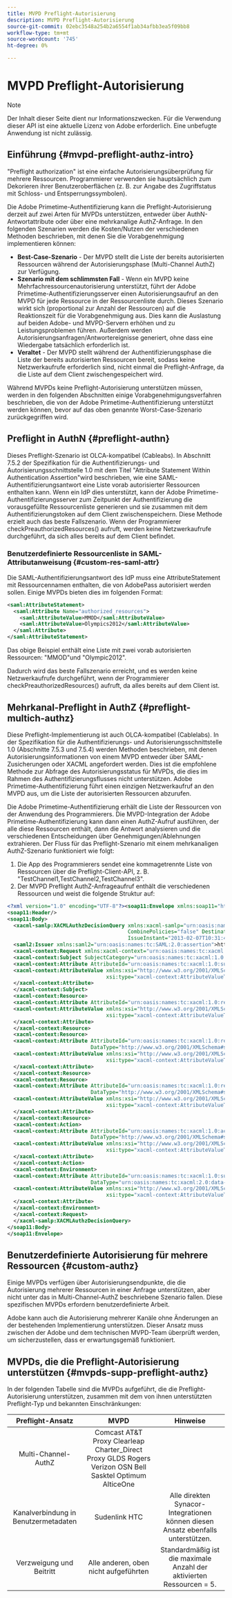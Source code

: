 ```yaml
---
title: MVPD Preflight-Autorisierung
description: MVPD Preflight-Autorisierung
source-git-commit: 02ebc3548a254b2a6554f1ab34afbb3ea5f09bb8
workflow-type: tm+mt
source-wordcount: '745'
ht-degree: 0%

---
```


# MVPD Preflight-Autorisierung

>[!NOTE]
>
>Der Inhalt dieser Seite dient nur Informationszwecken. Für die Verwendung dieser API ist eine aktuelle Lizenz von Adobe erforderlich. Eine unbefugte Anwendung ist nicht zulässig.

## Einführung {#mvpd-preflight-authz-intro}

&quot;Preflight authorization&quot; ist eine einfache Autorisierungsüberprüfung für mehrere Ressourcen. Programmierer verwenden sie hauptsächlich zum Dekorieren ihrer Benutzeroberflächen (z. B. zur Angabe des Zugriffstatus mit Schloss- und Entsperrungssymbolen).

Die Adobe Primetime-Authentifizierung kann die Preflight-Autorisierung derzeit auf zwei Arten für MVPDs unterstützen, entweder über AuthN-Antwortattribute oder über eine mehrkanalige AuthZ-Anfrage.  In den folgenden Szenarien werden die Kosten/Nutzen der verschiedenen Methoden beschrieben, mit denen Sie die Vorabgenehmigung implementieren können:

* **Best-Case-Szenario** - Der MVPD stellt die Liste der bereits autorisierten Ressourcen während der Autorisierungsphase (Multi-Channel AuthZ) zur Verfügung.
* **Szenario mit dem schlimmsten Fall** - Wenn ein MVPD keine Mehrfachressourcenautorisierung unterstützt, führt der Adobe Primetime-Authentifizierungsserver einen Autorisierungsaufruf an den MVPD für jede Ressource in der Ressourcenliste durch. Dieses Szenario wirkt sich (proportional zur Anzahl der Ressourcen) auf die Reaktionszeit für die Vorabgenehmigung aus. Dies kann die Auslastung auf beiden Adobe- und MVPD-Servern erhöhen und zu Leistungsproblemen führen. Außerdem werden Autorisierungsanfragen/Antwortereignisse generiert, ohne dass eine Wiedergabe tatsächlich erforderlich ist.
* **Veraltet** - Der MVPD stellt während der Authentifizierungsphase die Liste der bereits autorisierten Ressourcen bereit, sodass keine Netzwerkaufrufe erforderlich sind, nicht einmal die Preflight-Anfrage, da die Liste auf dem Client zwischengespeichert wird.

Während MVPDs keine Preflight-Autorisierung unterstützen müssen, werden in den folgenden Abschnitten einige Vorabgenehmigungsverfahren beschrieben, die von der Adobe Primetime-Authentifizierung unterstützt werden können, bevor auf das oben genannte Worst-Case-Szenario zurückgegriffen wird.

## Preflight in AuthN {#preflight-authn}

Dieses Preflight-Szenario ist OLCA-kompatibel (Cableabs). In Abschnitt 7.5.2 der Spezifikation für die Authentifizierungs- und Autorisierungsschnittstelle 1.0 mit dem Titel &quot;Attribute Statement Within Authentication Assertion&quot;wird beschrieben, wie eine SAML-Authentifizierungsantwort eine Liste vorab autorisierter Ressourcen enthalten kann. Wenn ein IdP dies unterstützt, kann der Adobe Primetime-Authentifizierungsserver zum Zeitpunkt der Authentifizierung die vorausgefüllte Ressourcenliste generieren und sie zusammen mit dem Authentifizierungstoken auf dem Client zwischenspeichern. Diese Methode erzielt auch das beste Fallszenario. Wenn der Programmierer checkPreauthorizedResources() aufruft, werden keine Netzwerkaufrufe durchgeführt, da sich alles bereits auf dem Client befindet.

### Benutzerdefinierte Ressourcenliste in SAML-Attributanweisung {#custom-res-saml-attr}

Die SAML-Authentifizierungsantwort des IdP muss eine AttributeStatement mit Ressourcennamen enthalten, die von AdobePass autorisiert werden sollen.  Einige MVPDs bieten dies im folgenden Format:

```XML
<saml:AttributeStatement>
  <saml:Attribute Name="authorized_resources">
    <saml:AttributeValue>MMOD</saml:AttributeValue>
    <saml:AttributeValue>Olympics2012</saml:AttributeValue>
  </saml:Attribute>
</saml:AttributeStatement>
```

Das obige Beispiel enthält eine Liste mit zwei vorab autorisierten Ressourcen: &quot;MMOD&quot;und &quot;Olympic2012&quot;.

Dadurch wird das beste Fallszenario erreicht, und es werden keine Netzwerkaufrufe durchgeführt, wenn der Programmierer checkPreauthorizedResources() aufruft, da alles bereits auf dem Client ist.

## Mehrkanal-Preflight in AuthZ {#preflight-multich-authz}

Diese Preflight-Implementierung ist auch OLCA-kompatibel (Cablelabs).  In der Spezifikation für die Authentifizierungs- und Autorisierungsschnittstelle 1.0 (Abschnitte 7.5.3 und 7.5.4) werden Methoden beschrieben, mit denen Autorisierungsinformationen von einem MVPD entweder über SAML-Zusicherungen oder XACML angefordert werden. Dies ist die empfohlene Methode zur Abfrage des Autorisierungsstatus für MVPDs, die dies im Rahmen des Authentifizierungsflusses nicht unterstützen. Adobe Primetime-Authentifizierung führt einen einzigen Netzwerkaufruf an den MVPD aus, um die Liste der autorisierten Ressourcen abzurufen.


Die Adobe Primetime-Authentifizierung erhält die Liste der Ressourcen von der Anwendung des Programmierers. Die MVPD-Integration der Adobe Primetime-Authentifizierung kann dann einen AuthZ-Aufruf ausführen, der alle diese Ressourcen enthält, dann die Antwort analysieren und die verschiedenen Entscheidungen über Genehmigungen/Ablehnungen extrahieren.  Der Fluss für das Preflight-Szenario mit einem mehrkanaligen AuthZ-Szenario funktioniert wie folgt:

1. Die App des Programmierers sendet eine kommagetrennte Liste von Ressourcen über die Preflight-Client-API, z. B. &quot;TestChannel1,TestChannel2,TestChannel3&quot;.
1. Der MVPD Preflight AuthZ-Anfrageaufruf enthält die verschiedenen Ressourcen und weist die folgende Struktur auf:

```XML
<?xml version="1.0" encoding="UTF-8"?><soap11:Envelope xmlns:soap11="http://schemas.xmlsoap.org/soap/envelope/"> 
<soap11:Header/> 
<soap11:Body> 
  <xacml-samlp:XACMLAuthzDecisionQuery xmlns:xacml-samlp="urn:oasis:names:tc:xacml:2.0:profile:saml2.0:v2:schema:protocol" 
                                       CombinePolicies="false" Destination="https://login.idpexmaple.net/" ID="_3576604f382455d6495f342d9e07b69c" 
                                       IssueInstant="2013-02-07T10:31:40.333Z" Version="2.0"> 
  <saml2:Issuer xmlns:saml2="urn:oasis:names:tc:SAML:2.0:assertion">https://saml.sp.auth-staging.adobe.com/on-behalf-of/TestDistributors</saml2:Issuer> 
  <xacml-context:Request xmlns:xacml-context="urn:oasis:names:tc:xacml:2.0:context:schema:os"> 
  <xacml-context:Subject SubjectCategory="urn:oasis:names:tc:xacml:1.0:subject-category:access-subject"> 
  <xacml-context:Attribute AttributeId="urn:oasis:names:tc:xacml:1.0:subject:subject-id" DataType="http://www.w3.org/2001/XMLSchema#string"> 
  <xacml-context:AttributeValue xmlns:xsi="http://www.w3.org/2001/XMLSchema-instance" 
                                xsi:type="xacml-context:AttributeValueType">VFZTAQEAABQCe[...]</xacml-context:AttributeValue> 
  </xacml-context:Attribute> 
  </xacml-context:Subject> 
  <xacml-context:Resource> 
  <xacml-context:Attribute AttributeId="urn:oasis:names:tc:xacml:1.0:resource:resource-id" DataType="http://www.w3.org/2001/XMLSchema#string"> 
  <xacml-context:AttributeValue xmlns:xsi="http://www.w3.org/2001/XMLSchema-instance" 
                                xsi:type="xacml-context:AttributeValueType">TestChannel1</xacml-context:AttributeValue> 
  </xacml-context:Attribute> 
  </xacml-context:Resource> 
  <xacml-context:Resource> 
  <xacml-context:Attribute AttributeId="urn:oasis:names:tc:xacml:1.0:resource:resource-id" 
                           DataType="http://www.w3.org/2001/XMLSchema#string"> 
  <xacml-context:AttributeValue xmlns:xsi="http://www.w3.org/2001/XMLSchema-instance" 
                                xsi:type="xacml-context:AttributeValueType">TestChannel2</xacml-context:AttributeValue> 
  </xacml-context:Attribute> 
  </xacml-context:Resource> 
  <xacml-context:Resource> 
  <xacml-context:Attribute AttributeId="urn:oasis:names:tc:xacml:1.0:resource:resource-id" 
                           DataType="http://www.w3.org/2001/XMLSchema#string"> 
  <xacml-context:AttributeValue xmlns:xsi="http://www.w3.org/2001/XMLSchema-instance"
                                xsi:type="xacml-context:AttributeValueType">TestChannel3</xacml-context:AttributeValue> 
  </xacml-context:Attribute> 
  </xacml-context:Resource> 
  <xacml-context:Action> 
  <xacml-context:Attribute AttributeId="urn:oasis:names:tc:xacml:1.0:action:action-id" 
                           DataType="http://www.w3.org/2001/XMLSchema#string"> 
  <xacml-context:AttributeValue xmlns:xsi="http://www.w3.org/2001/XMLSchema-instance" 
                                xsi:type="xacml-context:AttributeValueType">VIEW</xacml-context:AttributeValue> 
  </xacml-context:Attribute> 
  </xacml-context:Action> 
  <xacml-context:Environment> 
  <xacml-context:Attribute AttributeId="urn:oasis:names:tc:xacml:1.0:subject:authn-locality:ip-address" 
                           DataType="urn:oasis:names:tc:xacml:2.0:data-type:ipAddress"> 
  <xacml-context:AttributeValue xmlns:xsi="http://www.w3.org/2001/XMLSchema-instance" 
                                xsi:type="xacml-context:AttributeValueType">127.0.0.1</xacml-context:AttributeValue> 
  </xacml-context:Attribute> 
  </xacml-context:Environment> 
  </xacml-context:Request> 
  </xacml-samlp:XACMLAuthzDecisionQuery> 
</soap11:Body> 
</soap11:Envelope>
```

## Benutzerdefinierte Autorisierung für mehrere Ressourcen {#custom-authz}

Einige MVPDs verfügen über Autorisierungsendpunkte, die die Autorisierung mehrerer Ressourcen in einer Anfrage unterstützen, aber nicht unter das in Multi-Channel-AuthZ beschriebene Szenario fallen. Diese spezifischen MVPDs erfordern benutzerdefinierte Arbeit.

Adobe kann auch die Autorisierung mehrerer Kanäle ohne Änderungen an der bestehenden Implementierung unterstützen.  Dieser Ansatz muss zwischen der Adobe und dem technischen MVPD-Team überprüft werden, um sicherzustellen, dass er erwartungsgemäß funktioniert.

## MVPDs, die die Preflight-Autorisierung unterstützen {#mvpds-supp-preflight-authz}

In der folgenden Tabelle sind die MVPDs aufgeführt, die die Preflight-Autorisierung unterstützen, zusammen mit dem von ihnen unterstützten Preflight-Typ und bekannten Einschränkungen:

| Preflight-Ansatz | MVPD | Hinweise |
|:-------------------------------:|:--------------------------------------------------------------------------------------------------------:|:------------------------------------------------------------------:|
| Multi-Channel-AuthZ | Comcast AT&amp;T Proxy Clearleap Charter_Direct Proxy GLDS Rogers Verizon OSN Bell Sasktel Optimum AlticeOne |                                                                    |
| Kanalverbindung in Benutzermetadaten | Sudenlink HTC | Alle direkten Synacor-Integrationen können diesen Ansatz ebenfalls unterstützen. |
| Verzweigung und Beitritt | Alle anderen, oben nicht aufgeführten | Standardmäßig ist die maximale Anzahl der aktivierten Ressourcen = 5. |

<!--
![RelatedInformation]
>* [Logout](/help/authentication/usecase-mvpd-logout.md)
>* [Authorization](/help/authentication/authz-usecase.md)
>* [MVPD Integration Features](/help/authentication/mvpd-integr-features.md)
>* [MVPD User Metadata Exchange](/help/authentication/mvpd-user-metadata-exchng.md)
>* [Preflight Authorization - Programmer Integration Guide](/help/authentication/preflight-authz.md)
>* [AuthN and AuthZ Interface 1.0 Specification](https://www.cablelabs.com/specifications/CL-SP-AUTH1.0-I04-120621.pdf){target=_blank} 
-->
